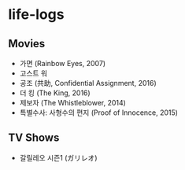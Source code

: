 # life-logs

## Movies
* 가면 (Rainbow Eyes, 2007)
* 고스트 워
* 공조 (共助, Confidential Assignment, 2016)
* 더 킹 (The King, 2016)
* 제보자 (The Whistleblower, 2014)
* 특별수사: 사형수의 편지 (Proof of Innocence, 2015)

## TV Shows
* 갈릴레오 시즌1 (ガリレオ)
